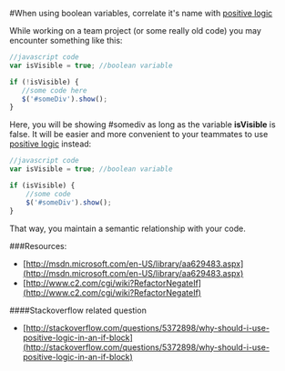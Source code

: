 #When using boolean variables, correlate it's name with [positive logic]

While working on a team project (or some really old code) you may encounter something like this:

 ```javascript
//javascript code
var isVisible = true; //boolean variable

if (!isVisible) {
	//some code here
	$('#someDiv').show();
}
 ```

Here, you will be showing #somediv as long as the variable **isVisible** is false. 
It will be easier and more convenient to your teammates to use [positive logic] instead:

```javascript
//javascript code
var isVisible = true; //boolean variable

if (isVisible) {
	//some code 
	$('#someDiv').show();
}
 ```

That way, you maintain a semantic relationship with your code.

###Resources: 
* [http://msdn.microsoft.com/en-US/library/aa629483.aspx](http://msdn.microsoft.com/en-US/library/aa629483.aspx)
* [http://www.c2.com/cgi/wiki?RefactorNegateIf](http://www.c2.com/cgi/wiki?RefactorNegateIf)

####Stackoverflow related question
* [http://stackoverflow.com/questions/5372898/why-should-i-use-positive-logic-in-an-if-block](http://stackoverflow.com/questions/5372898/why-should-i-use-positive-logic-in-an-if-block)

[positive logic]: http://en.wiktionary.org/wiki/positive_logic